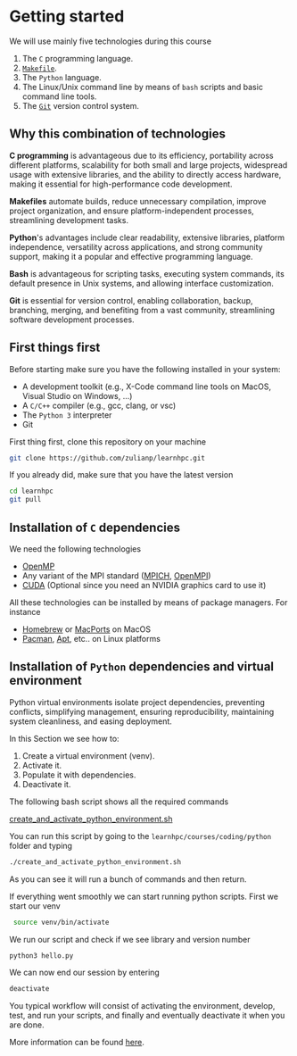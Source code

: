 # Getting started

We will use mainly five technologies during this course

1. The `C` programming language.
2. [`Makefile`](https://www.cs.colby.edu/maxwell/courses/tutorials/maketutor/).
3. The `Python` language.
4. The Linux/Unix command line by means of `bash` scripts and basic command line tools.
5. The [`Git`](https://git-scm.com/) version control system.

## Why this combination of technologies

**C programming** is advantageous due to its efficiency, portability across different platforms, scalability for both small and large projects, widespread usage with extensive libraries, and the ability to directly access hardware, making it essential for high-performance code development.

**Makefiles** automate builds, reduce unnecessary compilation, improve project organization, and ensure platform-independent processes, streamlining development tasks.

**Python**'s advantages include clear readability, extensive libraries, platform independence, versatility across applications, and strong community support, making it a popular and effective programming language.

**Bash** is advantageous for scripting tasks, executing system commands, its default presence in Unix systems, and allowing interface customization.

**Git** is essential for version control, enabling collaboration, backup, branching, merging, and benefiting from a vast community, streamlining software development processes.

## First things first

Before starting make sure you have the following installed in your system:

- A development toolkit (e.g., X-Code command line tools on MacOS, Visual Studio on Windows, ...)
- A `C/C++` compiler (e.g., gcc, clang, or vsc)
- The `Python 3` interpreter
- Git

First thing first, clone this repository on your machine

```bash
git clone https://github.com/zulianp/learnhpc.git
```

If you already did, make sure that you have the latest version 

```bash
cd learnhpc
git pull
```

## Installation of `C` dependencies

We need the following technologies

- [OpenMP](https://www.openmp.org/)
- Any variant of the MPI standard ([MPICH](https://www.mpich.org/), [OpenMPI](https://www.open-mpi.org/))
- [CUDA](https://developer.nvidia.com/cuda-downloads) (Optional since you need an NVIDIA graphics card to use it)

All these technologies can be installed by means of package managers.
For instance 

- [Homebrew](https://brew.sh/) or [MacPorts](https://www.macports.org/) on MacOS
- [Pacman](https://wiki.archlinux.org/title/pacman), [Apt](https://linux.die.net/man/8/apt-get), etc.. on Linux platforms

## Installation of `Python` dependencies and virtual environment

Python virtual environments isolate project dependencies, preventing conflicts, simplifying management, ensuring reproducibility, maintaining system cleanliness, and easing deployment.

In this Section we see how to:

1. Create a virtual environment (venv).
2. Activate it.
3. Populate it with dependencies.
4. Deactivate it.

The following bash script shows all the required commands

[create_and_activate_python_environment.sh](https://github.com/zulianp/learnhpc/blob/a8670c99489035695e031d5de04b169d4a3e692c/courses/coding/python/create_and_activate_python_environment.sh#L1-L23)

You can run this script by going to the `learnhpc/courses/coding/python` folder and typing 

```bash
./create_and_activate_python_environment.sh
``` 

As you can see it will run a bunch of commands and then return. 

If everything went smoothly we can start running python scripts. First we start our venv

```bash
 source venv/bin/activate 	
```

We run our script and check if we see library and version number

```bash
python3 hello.py
```

We can now end our session by entering

```bash
deactivate
```

You typical workflow will consist of activating the environment, develop, test, and run your scripts, and finally and eventually deactivate it when you are done.

More information can be found [here](https://docs.python.org/3/library/venv.html).
